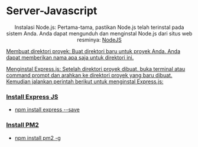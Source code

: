 # Server-Javascript

<p align="center">Instalasi Node.js: Pertama-tama, pastikan Node.js telah terinstal pada sistem Anda. Anda dapat mengunduh dan menginstal Node.js dari situs web resminya: <a href="https://nodejs.org/en/download">NodeJS </p>
<p>Membuat direktori proyek: Buat direktori baru untuk proyek Anda. Anda dapat memberikan nama apa saja untuk direktori ini.</p>
<p>Menginstal Express.js: Setelah direktori proyek dibuat, buka terminal atau command prompt dan arahkan ke direktori proyek yang baru dibuat. Kemudian jalankan perintah berikut untuk menginstal Express.js:</p>

<h3>Install Express JS</h3>
<ul>
  <li>npm install express --save</li>
</ul>

<h3>Install PM2</h3>

<ul>
  <li>npm install pm2 -g</li>
</ul>
